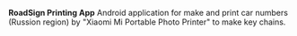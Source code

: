 **RoadSign Printing App**
Android application for make and print car numbers (Russion region) by "Xiaomi Mi Portable Photo Printer" to make key chains.
